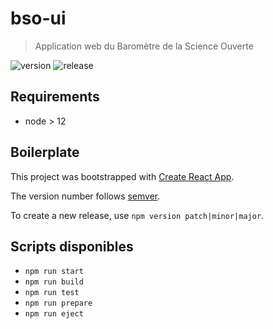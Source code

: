 # bso-ui

> Application web du Baromètre de la Science Ouverte

![version](https://img.shields.io/github/package-json/v/dataesr/bso-ui)
![release](https://github.com/dataesr/bso-ui/actions/workflows/release.yml/badge.svg)

## Requirements

* node > 12

## Boilerplate

This project was bootstrapped with [Create React App](https://github.com/facebook/create-react-app).

The version number follows [semver](https://semver.org/).

To create a new release, use `npm version patch|minor|major`.

## Scripts disponibles

* `npm run start`
* `npm run build`
* `npm run test`
* `npm run prepare`
* `npm run eject`